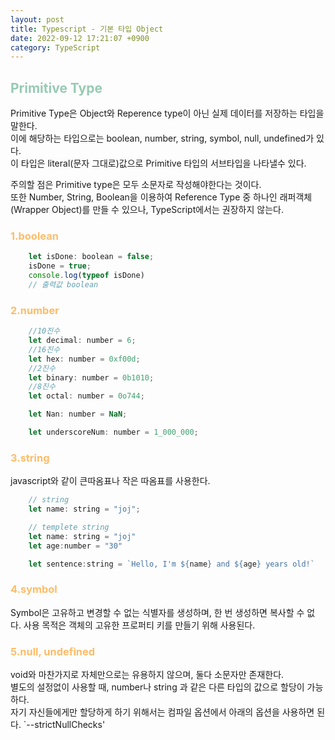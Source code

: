 ```yaml
---
layout: post
title: Typescript - 기본 타입 Object
date: 2022-09-12 17:21:07 +0900
category: TypeScript
---
```


## <span style="color:#97cab3;font-weight:bold">Primitive Type</span>
Primitive Type은 Object와 Reperence type이 아닌 실제 데이터를 저장하는 타입을 말한다.  
이에 해당하는 타입으로는 boolean, number, string, symbol, null, undefined가 있다.  
이 타입은 literal(문자 그대로)값으로 Primitive 타입의 서브타입을 나타낼수 있다.

주의할 점은 Primitive type은 모두 소문자로 작성해야한다는 것이다.  
또한 Number, String, Boolean을 이용하여 Reference Type 중 하나인 래퍼객체(Wrapper Object)를 만들 수 있으나, TypeScript에서는 권장하지 않는다.

### <span style="color:#febc68;font-weight:bold">1.boolean</span>

```javascript
    let isDone: boolean = false;
    isDone = true;
    console.log(typeof isDone)
    // 출력값 boolean
```
### <span style="color:#febc68;font-weight:bold">2.number</span>
```javascript
    //10진수
    let decimal: number = 6;
    //16진수
    let hex: number = 0xf00d;
    //2진수
    let binary: number = 0b1010;
    //8진수
    let octal: number = 0o744;

    let Nan: number = NaN;

    let underscoreNum: number = 1_000_000;
```

### <span style="color:#febc68;font-weight:bold">3.string</span>
javascript와 같이 큰따옴표나 작은 따옴표를 사용한다.
```javascript
    // string 
    let name: string = "joj";

    // templete string
    let name: string = "joj"
    let age:number = "30"

    let sentence:string = `Hello, I'm ${name} and ${age} years old!`
```
### <span style="color:#febc68;font-weight:bold">4.symbol</span>
Symbol은 고유하고 변경할 수 없는 식별자를 생성하며, 한 번 생성하면 복사할 수 없다.
사용 목적은 객체의 고유한 프로퍼티 키를 만들기 위해 사용된다.
  
### <span style="color:#febc68;font-weight:bold">5.null, undefined</span>
void와 마찬가지로 자체만으로는 유용하지 않으며, 둘다 소문자만 존재한다.  
별도의 설정없이 사용할 때, number나 string 과 같은 다른 타입의 값으로 할당이 가능하다.  
자기 자신들에게만 할당하게 하기 위해서는 컴파일 옵션에서 아래의 옵션을 사용하면 된다.
 `--strictNullChecks'